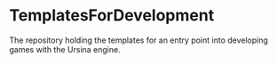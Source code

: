 # TemplatesForDevelopment
 The repository holding the templates for an entry point into developing games with the Ursina engine.
